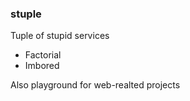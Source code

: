 ### stuple


Tuple of stupid services

* Factorial
* Imbored

Also playground for web-realted projects
